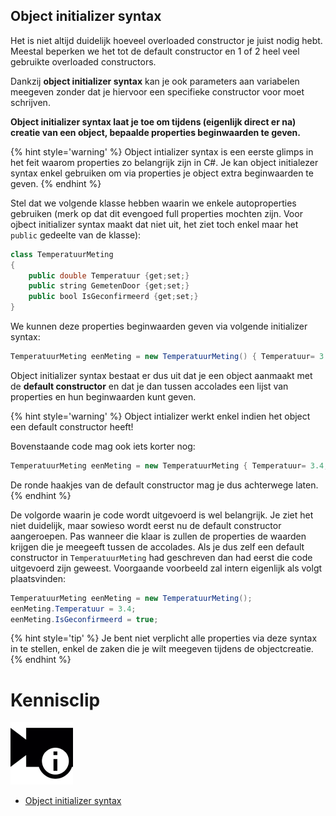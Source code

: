 ## Object initializer syntax

Het is niet altijd duidelijk hoeveel overloaded constructor je juist nodig hebt. Meestal beperken we het tot de default constructor en 1 of 2 heel veel gebruikte overloaded constructors. 

Dankzij **object initializer syntax** kan je ook parameters aan variabelen meegeven zonder dat je hiervoor een specifieke constructor voor moet schrijven.



**Object initializer syntax laat je toe om tijdens (eigenlijk direct er na) creatie van een object, bepaalde properties beginwaarden te geven.**

{% hint style='warning' %}
Object intializer syntax is een eerste glimps in het feit waarom properties zo belangrijk zijn in C#. Je kan object initialezer syntax enkel gebruiken om via properties je object extra beginwaarden te geven.
{% endhint %}

Stel dat we volgende klasse hebben waarin we enkele autoproperties gebruiken (merk op dat dit evengoed full properties mochten zijn. Voor ojbect initializer syntax maakt dat niet uit, het ziet toch enkel maar het ``public`` gedeelte van de klasse):

```java
class TemperatuurMeting
{
    public double Temperatuur {get;set;}
    public string GemetenDoor {get;set;}
    public bool IsGeconfirmeerd {get;set;}
}
```


We kunnen deze properties beginwaarden geven via volgende initializer syntax:

```java
TemperatuurMeting eenMeting = new TemperatuurMeting() { Temperatuur= 3.4, IsGeconfirmeerd=true};
```

Object initializer syntax bestaat er dus uit dat je een object aanmaakt met de **default constructor** en dat je dan tussen accolades een lijst van properties en hun beginwaarden kunt geven.

{% hint style='warning' %}
Object intializer werkt enkel indien het object een default constructor heeft!

Bovenstaande code mag ook iets korter nog:

```java
TemperatuurMeting eenMeting = new TemperatuurMeting { Temperatuur= 3.4, IsGeconfirmeerd=true};
```

De ronde haakjes van de default constructor mag je dus achterwege laten.
{% endhint %}

De volgorde waarin je code wordt uitgevoerd is wel belangrijk. Je ziet het niet duidelijk, maar sowieso wordt eerst nu de  default constructor aangeroepen. Pas wanneer die klaar is zullen de properties de waarden krijgen die je meegeeft tussen de accolades. Als je dus zelf een default constructor in ``TemperatuurMeting`` had geschreven dan had eerst die code uitgevoerd zijn geweest. Voorgaande voorbeeld zal intern eigenlijk als volgt plaatsvinden:

```java
TemperatuurMeting eenMeting = new TemperatuurMeting();
eenMeting.Temperatuur = 3.4;
eenMeting.IsGeconfirmeerd = true;
```

{% hint style='tip' %}
Je bent niet verplicht alle properties via deze syntax in te stellen, enkel de zaken die je wilt meegeven tijdens de objectcreatie.
{% endhint %}

<!---NOBOOKSTART--->
# Kennisclip
![](../assets/infoclip.png)

* [Object initializer syntax](https://ap.cloud.panopto.eu/Panopto/Pages/Viewer.aspx?id=8f1ceebc-9f02-4593-84da-ab7a0099bf99)
<!---NOBOOKEND--->